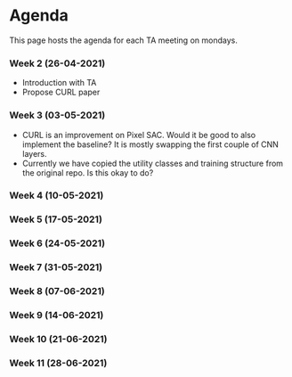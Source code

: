 # Agenda
This page hosts the agenda for each TA meeting on mondays.

### Week 2 (26-04-2021)
- Introduction with TA 
- Propose CURL paper 

### Week 3 (03-05-2021)
- CURL is an improvement on Pixel SAC. Would it be good to also implement the baseline? It is mostly swapping the first couple of CNN layers.
- Currently we have copied the utility classes and training structure from the original repo. Is this okay to do?
### Week 4 (10-05-2021)

### Week 5 (17-05-2021)

### Week 6 (24-05-2021)

### Week 7 (31-05-2021)

### Week 8 (07-06-2021)

### Week 9 (14-06-2021)

### Week 10 (21-06-2021)

### Week 11 (28-06-2021)